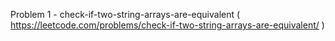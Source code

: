 Problem 1 - check-if-two-string-arrays-are-equivalent ( https://leetcode.com/problems/check-if-two-string-arrays-are-equivalent/ )